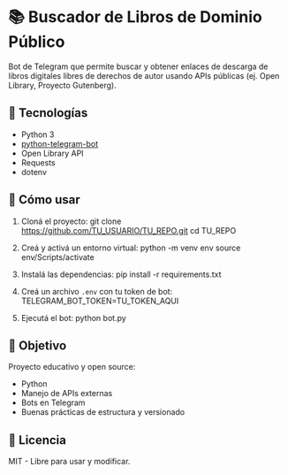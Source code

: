 # 📚 Buscador de Libros de Dominio Público

Bot de Telegram que permite buscar y obtener enlaces de descarga de libros digitales libres de derechos de autor usando APIs públicas (ej. Open Library, Proyecto Gutenberg).

## 🚀 Tecnologías

- Python 3
- [python-telegram-bot](https://github.com/python-telegram-bot/python-telegram-bot)
- Open Library API
- Requests
- dotenv

## 🔧 Cómo usar

1. Cloná el proyecto:
git clone https://github.com/TU_USUARIO/TU_REPO.git
cd TU_REPO

2. Creá y activá un entorno virtual:
python -m venv env
source env/Scripts/activate

3. Instalá las dependencias:
pip install -r requirements.txt

4. Creá un archivo `.env` con tu token de bot:
TELEGRAM_BOT_TOKEN=TU_TOKEN_AQUI

5. Ejecutá el bot:
python bot.py


## 🧠 Objetivo

Proyecto educativo y open source:

- Python
- Manejo de APIs externas
- Bots en Telegram
- Buenas prácticas de estructura y versionado


## 📄 Licencia

MIT - Libre para usar y modificar.